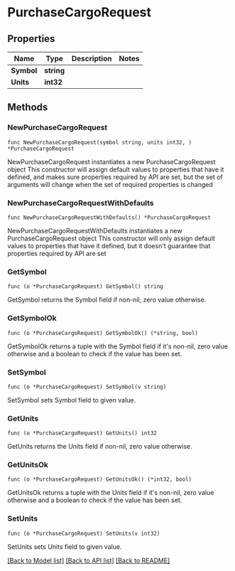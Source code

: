 # PurchaseCargoRequest

## Properties

Name | Type | Description | Notes
------------ | ------------- | ------------- | -------------
**Symbol** | **string** |  | 
**Units** | **int32** |  | 

## Methods

### NewPurchaseCargoRequest

`func NewPurchaseCargoRequest(symbol string, units int32, ) *PurchaseCargoRequest`

NewPurchaseCargoRequest instantiates a new PurchaseCargoRequest object
This constructor will assign default values to properties that have it defined,
and makes sure properties required by API are set, but the set of arguments
will change when the set of required properties is changed

### NewPurchaseCargoRequestWithDefaults

`func NewPurchaseCargoRequestWithDefaults() *PurchaseCargoRequest`

NewPurchaseCargoRequestWithDefaults instantiates a new PurchaseCargoRequest object
This constructor will only assign default values to properties that have it defined,
but it doesn't guarantee that properties required by API are set

### GetSymbol

`func (o *PurchaseCargoRequest) GetSymbol() string`

GetSymbol returns the Symbol field if non-nil, zero value otherwise.

### GetSymbolOk

`func (o *PurchaseCargoRequest) GetSymbolOk() (*string, bool)`

GetSymbolOk returns a tuple with the Symbol field if it's non-nil, zero value otherwise
and a boolean to check if the value has been set.

### SetSymbol

`func (o *PurchaseCargoRequest) SetSymbol(v string)`

SetSymbol sets Symbol field to given value.


### GetUnits

`func (o *PurchaseCargoRequest) GetUnits() int32`

GetUnits returns the Units field if non-nil, zero value otherwise.

### GetUnitsOk

`func (o *PurchaseCargoRequest) GetUnitsOk() (*int32, bool)`

GetUnitsOk returns a tuple with the Units field if it's non-nil, zero value otherwise
and a boolean to check if the value has been set.

### SetUnits

`func (o *PurchaseCargoRequest) SetUnits(v int32)`

SetUnits sets Units field to given value.



[[Back to Model list]](../README.md#documentation-for-models) [[Back to API list]](../README.md#documentation-for-api-endpoints) [[Back to README]](../README.md)


